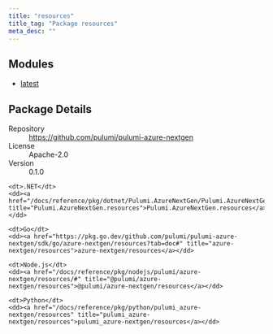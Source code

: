 ```yaml
---
title: "resources"
title_tag: "Package resources"
meta_desc: ""
---
```


<!-- WARNING: this file was generated by Pulumi Docs Generator. -->
<!-- Do not edit by hand unless you're certain you know what you are doing! -->



<h2 id="modules">Modules</h2>
<ul class="api">
    <li><a href="latest/" title="latest"><span class="symbol module"></span>latest</a></li>
</ul>

<h2 id="package-details">Package Details</h2>
<dl class="package-details">
	<dt>Repository</dt>
	<dd><a href="https://github.com/pulumi/pulumi-azure-nextgen">https://github.com/pulumi/pulumi-azure-nextgen</a></dd>
	<dt>License</dt>
	<dd>Apache-2.0</dd>
	<dt>Version</dt>
	<dd>0.1.0</dd>
</dl>



<dl class="tabular">

    <dt>.NET</dt>
    <dd><a href="/docs/reference/pkg/dotnet/Pulumi.AzureNextGen/Pulumi.AzureNextGen.resources.html" title="Pulumi.AzureNextGen.resources">Pulumi.AzureNextGen.resources</a></dd>

    <dt>Go</dt>
    <dd><a href="https://pkg.go.dev/github.com/pulumi/pulumi-azure-nextgen/sdk/go/azure-nextgen/resources?tab=doc#" title="azure-nextgen/resources">azure-nextgen/resources</a></dd>

    <dt>Node.js</dt>
    <dd><a href="/docs/reference/pkg/nodejs/pulumi/azure-nextgen/resources/#" title="@pulumi/azure-nextgen/resources">@pulumi/azure-nextgen/resources</a></dd>

    <dt>Python</dt>
    <dd><a href="/docs/reference/pkg/python/pulumi_azure-nextgen/resources" title="pulumi_azure-nextgen/resources">pulumi_azure-nextgen/resources</a></dd>

</dl>

